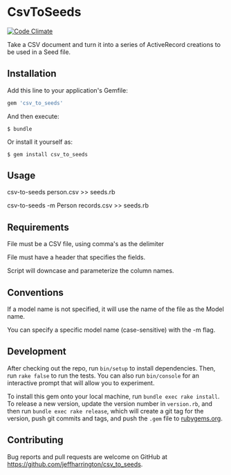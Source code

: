 # CsvToSeeds

[![Code Climate](https://codeclimate.com/github/jeffharrington/csv_to_seeds/badges/gpa.svg)](https://codeclimate.com/github/jeffharrington/csv_to_seeds)

Take a CSV document and turn it into a series of ActiveRecord creations to be used in a Seed file.

## Installation

Add this line to your application's Gemfile:

```ruby
gem 'csv_to_seeds'
```

And then execute:

    $ bundle

Or install it yourself as:

    $ gem install csv_to_seeds

## Usage

csv-to-seeds person.csv >> seeds.rb

csv-to-seeds -m Person records.csv >> seeds.rb

## Requirements

File must be a CSV file, using comma's as the delimiter

File must have a header that specifies the fields.

Script will downcase and parameterize the column names.

## Conventions

If a model name is not specified, it will use the name of the file as the Model name.

You can specify a specific model name (case-sensitive) with the -m flag.


## Development

After checking out the repo, run `bin/setup` to install dependencies. Then, run `rake false` to run the tests. You can also run `bin/console` for an interactive prompt that will allow you to experiment.

To install this gem onto your local machine, run `bundle exec rake install`. To release a new version, update the version number in `version.rb`, and then run `bundle exec rake release`, which will create a git tag for the version, push git commits and tags, and push the `.gem` file to [rubygems.org](https://rubygems.org).

## Contributing

Bug reports and pull requests are welcome on GitHub at https://github.com/jeffharrington/csv_to_seeds.








